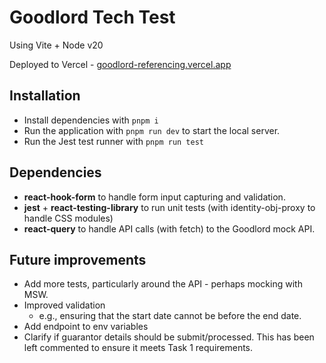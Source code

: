 # Goodlord Tech Test

Using Vite + Node v20

Deployed to Vercel - [goodlord-referencing.vercel.app](https://goodlord-referencing.vercel.app/)

## Installation

- Install dependencies with `pnpm i`
- Run the application with `pnpm run dev` to start the local server.
- Run the Jest test runner with `pnpm run test`

## Dependencies

- **react-hook-form** to handle form input capturing and validation.
- **jest** + **react-testing-library** to run unit tests (with identity-obj-proxy to handle CSS modules)
- **react-query** to handle API calls (with fetch) to the Goodlord mock API.

## Future improvements

- Add more tests, particularly around the API - perhaps mocking with MSW.
- Improved validation
  - e.g., ensuring that the start date cannot be before the end date.
- Add endpoint to env variables
- Clarify if guarantor details should be submit/processed. This has been left commented to ensure it meets Task 1 requirements.
